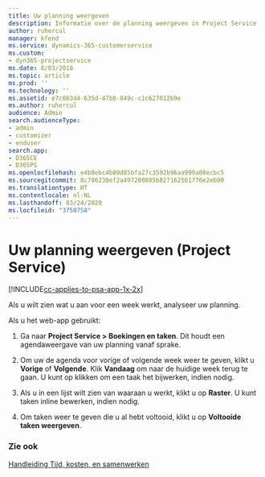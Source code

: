 ```yaml
---
title: Uw planning weergeven
description: Informatie over de planning weergeven in Project Service
author: ruhercul
manager: kfend
ms.service: dynamics-365-customerservice
ms.custom:
- dyn365-projectservice
ms.date: 8/03/2018
ms.topic: article
ms.prod: ''
ms.technology: ''
ms.assetid: e7c083d4-635d-47b8-849c-c1c627012b9e
ms.author: ruhercul
audience: Admin
search.audienceType:
- admin
- customizer
- enduser
search.app:
- D365CE
- D365PS
ms.openlocfilehash: e4b8ebc4b89d85bfa27c3592b96aa999a08ecbc5
ms.sourcegitcommit: 8c786230ef2a497280885b827162561776e2eb00
ms.translationtype: HT
ms.contentlocale: nl-NL
ms.lasthandoff: 03/24/2020
ms.locfileid: "3750758"
---
```

# <a name="view-your-schedule-project-service"></a>Uw planning weergeven (Project Service)

[!INCLUDE[cc-applies-to-psa-app-1x-2x](../includes/cc-applies-to-psa-app-1x-2x.md)]

Als u wilt zien wat u aan voor een week werkt, analyseer uw planning.  
  
 Als u het web-app gebruikt:  
  
1.  Ga naar **Project Service > Boekingen en taken**. Dit houdt een agendaweergave van uw planning vanaf sprake.  
  
2.  Om uw de agenda voor vorige of volgende week weer te geven, klikt u **Vorige** of **Volgende**. Klik **Vandaag** om naar de huidige week terug te gaan. U kunt op klikken om een taak het bijwerken, indien nodig.  
  
3.  Als u in een lijst wilt zien van waaraan u werkt, klikt u op **Raster**. U kunt taken inline bewerken, indien nodig.  
  
4.  Om taken weer te geven die u al hebt voltooid, klikt u op **Voltooide taken weergeven**.  
  
### <a name="see-also"></a>Zie ook  
 [Handleiding Tijd, kosten, en samenwerken](../project-service/time-expense-collaboration-guide.md)
